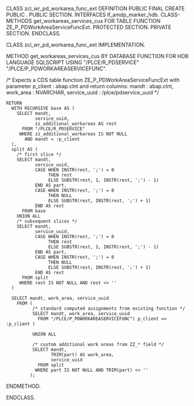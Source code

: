 CLASS zcl_wr_pd_workarea_func_ext DEFINITION
  PUBLIC
  FINAL
  CREATE PUBLIC .
  PUBLIC SECTION.
    INTERFACES if_amdp_marker_hdb.
    CLASS-METHODS get_workareas_services_cus
      FOR TABLE FUNCTION ZE_P_PDWorkAreaServiceFuncExt.
  PROTECTED SECTION.
  PRIVATE SECTION.
ENDCLASS.

CLASS zcl_wr_pd_workarea_func_ext IMPLEMENTATION.

  METHOD get_workareas_services_cus
    BY DATABASE FUNCTION FOR HDB
    LANGUAGE SQLSCRIPT
    USING "/PLCE/R_PDSERVICE" "/PLCE/P_PDWORKAREASERVICEFUNC".

/* 
  Expects a CDS table function ZE_P_PDWorkAreaServiceFuncExt
  with parameter p_client : abap.clnt and return columns:
    mandt : abap.clnt, work_area : NVARCHAR, service_uuid : /plce/pdservice_uuid
*/

    RETURN
      WITH RECURSIVE base AS (
        SELECT mandt,
               service_uuid,
               zz_additional_workareas AS rest
          FROM "/PLCE/R_PDSERVICE"
         WHERE zz_additional_workareas IS NOT NULL
           AND mandt = :p_client
      ),
      split AS (
        /* first slice */
        SELECT mandt,
               service_uuid,
               CASE WHEN INSTR(rest, ';') = 0
                    THEN rest
                    ELSE SUBSTR(rest, 1, INSTR(rest, ';') - 1)
               END AS part,
               CASE WHEN INSTR(rest, ';') = 0
                    THEN NULL
                    ELSE SUBSTR(rest, INSTR(rest, ';') + 1)
               END AS rest
          FROM base
        UNION ALL
        /* subsequent slices */
        SELECT mandt,
               service_uuid,
               CASE WHEN INSTR(rest, ';') = 0
                    THEN rest
                    ELSE SUBSTR(rest, 1, INSTR(rest, ';') - 1)
               END AS part,
               CASE WHEN INSTR(rest, ';') = 0
                    THEN NULL
                    ELSE SUBSTR(rest, INSTR(rest, ';') + 1)
               END AS rest
          FROM split
         WHERE rest IS NOT NULL AND rest <> ''
      )

      SELECT mandt, work_area, service_uuid
        FROM (
              /* standard computed assignments from existing function */
              SELECT mandt, work_area, service_uuid
                FROM "/PLCE/P_PDWORKAREASERVICEFUNC"( p_client => :p_client )

              UNION ALL

              /* custom additional work areas from ZZ_* field */
              SELECT mandt,
                     TRIM(part) AS work_area,
                     service_uuid
                FROM split
               WHERE part IS NOT NULL AND TRIM(part) <> ''
             );

  ENDMETHOD.

ENDCLASS.
